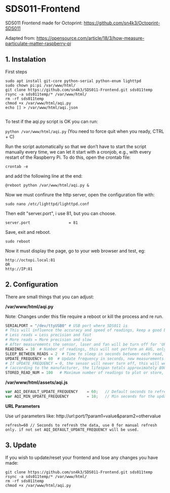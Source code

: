 # SDS011-Frontend
SDS011 Frontend made for Octoprint: https://github.com/sn4k3/Octoprint-SDS011

Adapted from: https://opensource.com/article/18/3/how-measure-particulate-matter-raspberry-pi

## 1. Instalation

First steps
 ```ssh
 sudo apt install git-core python-serial python-enum lighttpd
 sudo chown pi:pi /var/www/html/
 git clone https://github.com/sn4k3/SDS011-Frontend.git sds011temp 
 rsync -a sds011temp/* /var/www/html/
 rm -rf sds011temp
 chmod +x /var/www/html/aqi.py
 echo [] > /var/www/html/aqi.json
  
 ```
 
 To test if the aqi.py script is OK you can run:
 
 ``python /var/www/html/aqi.py``
 (You need to force quit when you ready, CTRL + C)
 
 Run the script automatically so that we don’t have to start the script manually every time, we can let it start with a cronjob, e.g., with every restart of the Raspberry Pi. To do this, open the crontab file:
 
 ``crontab -e``
 
 and add the following line at the end:
 
 ``@reboot python /var/www/html/aqi.py &``
 
 Now we must confirure the http server, open the configuration file with:
 
 ``sudo nano /etc/lighttpd/lighttpd.conf``
 
 Then edit "server.port", i use 81, but you can choose.
 
 ``server.port                 = 81``
 
 Save, exit and reboot.
 
 ``sudo reboot``
 
 Now it must display the page, go to your web browser and test, eg:
 
 ```
 http://octopi.local:81
 OR
 http://IP:81
 ```
 
 ## 2. Configuration
 
 There are small things that you can adjust:
 
 **/var/www/html/aqi.py**
 
 Note: Changes under this file require a reboot or kill the process and re run. 
 
````python
SERIALPORT = "/dev/ttyUSB0" # USB port where SDS011 is
# This will influence the accuracy and speed of readings, keep a good balance
# Less reads = Less precision and fast
# More reads = More precision and slow
# After measurements the sensor, laser and fan will be turn off for 'UPDATE_FREQUENCY' time, this will increase the lifespan of the sensor.
READINGS = 10  # Number of readings, this will not perform an AVG, only the last read will be used as value.
SLEEP_BETWEEN_READS = 2  # Time to sleep in seconds between each read, total read time will be READINGS x SLEEP_BETWEEN_READS.
UPDATE_FREQUENCY = 60  # Update frequency in seconds, new measurements after that time.
# If UPDATE_FREQUENCY = 0, the sensor will never turn off, this will wear your sensor much faster.
# (according to the manufacturer, the lifespan totals approximately 8000 hours).
STORED_READ_NUM = 100   # Maximum number of readings to plot or store, when max is reached, the oldest read will be removed.
````

**/var/www/html/assets/aqi.js**

````javascript
var AQI_DEFAULT_UPDATE_FREQUENCY 	= 60; 	// Default seconds to refresh the data if not specified by the user via url.
var AQI_MIN_UPDATE_FREQUENCY 		= 10; 	// Min seconds for the update frequency, must be greater than 1, if user use lower than that, the value will be set to this.
````

**URL Parameters**

Use url parameters like: http://url:port/?param1=value&param2=othervalue

````
refresh=60 // Seconds to refresh the data, use 0 for manual refresh only. if not set AQI_DEFAULT_UPDATE_FREQUENCY will be used.
````

## 3. Update

If you wish to update/reset your frontend and lose any changes you have made:

````ssh
git clone https://github.com/sn4k3/SDS011-Frontend.git sds011temp 
rsync -a sds011temp/* /var/www/html/
rm -rf sds011temp
chmod +x /var/www/html/aqi.py

````